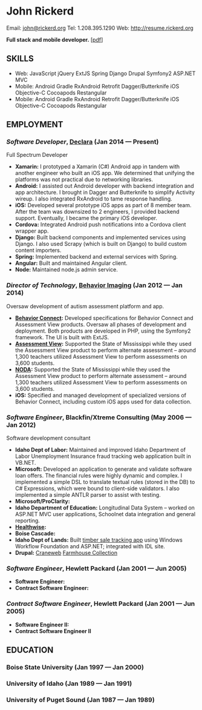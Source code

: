 John Rickerd
============
Email: john@rickerd.org
Tel: 1.208.395.1290
Web: http://resume.rickerd.org

**Full stack and mobile developer.**   [[pdf](http://resume.rickerd.org/resume.pdf)]

## SKILLS

  - Web: JavaScript jQuery ExtJS Spring Django Drupal Symfony2 ASP.NET MVC 
  - Mobile: Android Gradle RxAndroid Retrofit Dagger/Butterknife iOS Objective-C Cocoapods Restangular 
  - Mobile: Android Gradle RxAndroid Retrofit Dagger/Butterknife iOS Objective-C Cocoapods Restangular 

## EMPLOYMENT

### *Software Developer*, [Declara](https://corp.declara.com) (Jan 2014 — Present)

Full Spectrum Developer
  - **Xamarin:** I prototyped a Xamarin (C#) Android app in tandem with another engineer who built an iOS app. We determined that unifying the platforms was not practical due to networking libraries.
  - **Android:** I assisted out Android developer with backend integration and app architecture. I brought in Dagger and Butterknife to simplify Activity wireup. I also integrated RxAndroid to tame response handling.
  - **iOS:** Developed several prototype iOS apps as part of 8 member team. After the team was downsized to 2 engineers, I provided backend support. Eventually, I became the primary iOS developer.
  - **Cordova:** Integrated Android push notifications into a Cordova client wrapper app.
  - **Django:** Built backend components and implemented services using Django. I also used Scrapy (which is built on Django) to build custom content importers.
  - **Spring:** Implemented backend and external services with Spring.
  - **Angular:** Built and maintained Angular client.
  - **Node:** Maintained node.js admin service.

### *Director of Technology*, [Behavior Imaging](https://behaviorimaging.com/) (Jan 2012 — Jan 2014)

Oversaw development of autism assessment platform and app.
  - **[Behavior Connect](https://behaviorimaging.com/products/behavior-connect/):** Developed specifications for Behavior Connect and Assessment View products.  Oversaw  all phases of development and deployment.  Both products are developed in PHP, using the Symfony2 framework.  The UI is built with ExtJS.
  - **[Assessment View](https://behaviorimaging.com/products/assessment-view/):** Supported the State of Mississippi while they used the Assessment View product to perform alternate assessment – around 1,300 teachers utilized Assessment View to perform assessments on 3,600 students.
  - **[NODA](https://behaviorimaging.com/noda/):** Supported the State of Mississippi while they used the Assessment View product to perform alternate assessment – around 1,300 teachers utilized Assessment View to perform assessments on 3,600 students.
  - **iOS:** Specified and managed development of specialized versions of Behavior Connect, including custom iOS apps used for data collection.

### *Software Engineer*, Blackfin/Xtreme Consulting (May 2006 — Jan 2012)

Software development consultant
  - **Idaho Dept of Labor:** Maintained and improved Idaho Department of Labor Unemployment Insurance fraud tracking web application built in VB.NET.
  - **Microsoft:** Developed an application to generate and validate software loan offers. The financial rules were highly dynamic and complex. I implemented a simple DSL to translate textual rules (stored in the DB) to C# Expressions, which were bound to client-side validators. I also implemented a simple ANTLR parser to assist with testing.
  - **Microsoft/ProClarity:** 
  - **Idaho Department of Education:** Longitudinal Data System – worked on ASP.NET MVC user applications, Schoolnet data integration and general reporting.
  - **[Healthwise](http://www.healthwise.org):** 
  - **Boise Cascade:**
  - **Idaho Dept of Lands:** Built [timber sale tracking app](http://web.idl.idaho.gov/timbersale/Search.aspx) using Windows Workflow Foundation and ASP.NET; integrated with IDL site.
  - **Drupal:** [Craneweb](https://craneweb.com) [Farmhouse Collection](https://www.farmhousecollection.com)

### *Software Engineer*, Hewlett Packard (Jan 2001 — Jun 2005)


  - **Software Engineer:**
  - **Contract Software Engineer:**

### *Contract Software Engineer*, Hewlett Packard (Jan 2001 — Jun 2005)


  - **Software Engineer II:**
  - **Contract Software Engineer II**




## EDUCATION

### Boise State University (Jan 1997 — Jan 2000)



### University of Idaho (Jan 1989 — Jan 1991)



### University of Puget Sound (Jan 1987 — Jan 1989)













